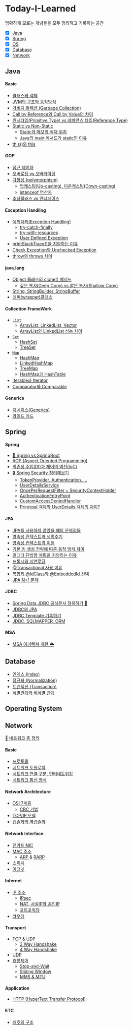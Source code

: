 # Today-I-Learned 

명확하게 모르는 개념들을 모두 정리하고 기록하는 공간

- [x] [Java](#-java) 
- [x] [Spring](#-spring)
- [x] [OS](#-operating-system)
- [x] [Database](#-database)
- [x] [Network](#-network)

## Java

#### Basic
* [클래스와 객체](https://github.com/yaezzin/TIL/issues/37)
* [JVM의 구조와 동작방식](https://github.com/yaezzin/TIL/issues/21)
* [가비지 컬렉션 (Garbage Collection)](https://github.com/yaezzin/TIL/issues/31)
* [Call by Reference와 Call by Value의 차이]()
* [원시타입(Primitive Type) vs 레퍼런스 타입(Reference Type)]()
* [Static vs Non-Static](https://github.com/yaezzin/TIL/issues/22#issue-1332037927)
  * [Static과 메모리 적재 위치](https://github.com/yaezzin/TIL/issues/22#issuecomment-1208295619)
  * [Java의 main 메서드가 static인 이유](https://github.com/yaezzin/TIL/issues/22#issuecomment-1333531727)
* [this()와 ](https://github.com/yaezzin/TIL/issues/27#issue-1341381062) [this](https://github.com/yaezzin/TIL/issues/27#issuecomment-1217698249)

#### OOP

* [접근 제어자](https://github.com/yaezzin/TIL/issues/34#issue-1479117147)
* [오버로딩 vs 오버라이딩](https://github.com/yaezzin/TIL/issues/38#issue-1526826170)
* [다형성 (polymorphism)](https://github.com/yaezzin/TIL/issues/35#issue-1484253040)
  * [업캐스팅(Up-casting), 다운캐스팅(Down-casting)](https://github.com/yaezzin/TIL/issues/35#issuecomment-1342434822)
  * [istanceof 연산자](https://github.com/yaezzin/TIL/issues/35#issuecomment-1342435480)
* [추상클래스 vs 인터페이스](https://github.com/yaezzin/TIL/issues/2)  

#### Exception Handling

* [예외처리(Exception Handling)](https://github.com/yaezzin/TIL/issues/39#issue-1534331369)
  * [try-catch-finally](https://github.com/yaezzin/TIL/issues/39#issuecomment-1383527100)
  * [try-with-resources](https://github.com/yaezzin/TIL/issues/39#issuecomment-1383573343)
  * [User Defined Exception](https://github.com/yaezzin/TIL/issues/39#issuecomment-1383585031)
* [printStackTrace()을 지양하는 이유](https://github.com/yaezzin/TIL/issues/39#issuecomment-1383546386)
* [Check Exception와 Unchecked Exception]()
* [throw와 throws 차이](https://github.com/yaezzin/TIL/issues/39#issuecomment-1383566793)

#### java.lang

* [Object 클래스의 clone() 메서드]()
  * [깊은 복사(Deep Copy) vs 얕은 복사(Shallow Copy)]()
* [String, StringBuilder, StringBuffer]()  
* [래퍼(wrapper)클래스]() 

#### Collection FrameWork
 
* [```List```](https://github.com/yaezzin/TIL/issues/40#issue-1536023208)
  * [ArrayList, LinkedList, Vector](https://github.com/yaezzin/TIL/issues/40#issuecomment-1385118862)
  * [ArrayList와 LinkedList 성능 차이](https://github.com/yaezzin/TIL/issues/40#issuecomment-1386646821)
* [```Set```](https://github.com/yaezzin/TIL/issues/40#issue-1536023208)
  * [HashSet](https://github.com/yaezzin/TIL/issues/43) 
  * [TreeSet](https://github.com/yaezzin/TIL/issues/44)
* [```Map```](https://github.com/yaezzin/TIL/issues/40#issue-1536023208)
  * [HashMap]()
  * [LinkedHashMap]()
  * [TreeMap]()
  * [HashMap과 HashTable]()  
* [Iterable과 Iterator](https://github.com/yaezzin/TIL/issues/41#issue-1548608308)
* [Comparator와 Comparable](https://github.com/yaezzin/TIL/issues/42)

#### Generics

* [지네릭스(Generics)](https://github.com/yaezzin/TIL/issues/45)
* [와일드 카드]()

## Spring

#### Spring
* [🌱 Spring vs SpringBoot]()
* [AOP (Aspect Oriented Programming)]()
* [의존성 주입(DI)과 제어의 역전(IoC)]()
* [🔒 Spring Security 정리해보기](https://hungry-tithonia-878.notion.site/Spring-Security-8b986cb0a61c415bbe3807c37d73d22e)
    * [TokenProvider, Authentication, ...](https://hungry-tithonia-878.notion.site/TokenProvider-ae0f738f7fd3406ca55aaca95b85d858)
    * [UserDetailsService](https://hungry-tithonia-878.notion.site/UserDetailService-c83c40495aa34199aa0af7847c0d5a77)
    * [OncePerRequestFilter + SecurityContextHolder](https://hungry-tithonia-878.notion.site/OncePerRequestFilter-SecurityContextHolder-d774a5d5827f4f2b966c2727d60a297f)
    * [AuthenticationEntryPoint](https://hungry-tithonia-878.notion.site/AuthenticationEntryPoint-401-8869ffcae9ea440681c57ad1d486c694)
    * [CustomAccessDeniedHandler](https://hungry-tithonia-878.notion.site/CustomAccessDeniedHandler-403-fbfff73033a147338a3a9ef5e6a7d8a8)
    * [Principal 객체와 UserDetails 객체의 차이?](https://hungry-tithonia-878.notion.site/Principal-UserDetails-c9a07c42d28f4b3dab5e14f05a1314c8)

#### JPA
* [JPA를 사용하지 않았을 때의 문제점들](https://github.com/yaezzin/TIL/issues/13)
* [영속성 컨텍스트와 생명주기](https://github.com/yaezzin/TIL/issues/14)
* [영속성 컨텍스트의 이점](https://github.com/yaezzin/TIL/issues/15)
* [기본 키 생성 전략에 따른 동작 방식 차이](https://github.com/yaezzin/TIL/issues/16)
* [일대다 단방향 매핑을 지양하는 이유](https://github.com/yaezzin/TIL/issues/17)
* [프록시와 지연로딩](https://github.com/yaezzin/TIL/issues/20)
* [@Transactional 사용 이유](https://github.com/yaezzin/TIL/issues/1)
* [복합키 @IdClass와 @EmbeddedId 선택](https://github.com/yaezzin/TIL/issues/19)
* [JPA N+1 문제]()

#### JDBC
* [Spring Data JDBC 공식문서 정복하기 🌱](https://github.com/yaezzin/TIL/issues/32)
* [JDBC와 JPA]()
* [JDBC Template 기록하기](https://minutemaid.tistory.com/177?category=1256443)
* [JDBC, SQLMAPPER, ORM](https://github.com/yaezzin/TIL/issues/36)

#### MSA

* [MSA 아키텍쳐 패턴 🌥](https://hungry-tithonia-878.notion.site/c3ef66c3fa3c471b9b668ec67922cf85)

## Database
* [인덱스 (Index)](https://github.com/yaezzin/backend-notes/issues/28)
* [정규화 (Normalization)](https://github.com/yaezzin/TIL/issues/29)
* [트랜잭션 (Transaction)](https://github.com/yaezzin/TIL/issues/30)
* [식별관계와 비식별 관계](https://github.com/yaezzin/backend-notes/issues/18)

## Operating System

## Network

[🔎 네트워크 총 정리](https://hungry-tithonia-878.notion.site/9c7bb9cb416d4c44b0393404ff831caa?v=f13a5e21e94543c3856d6c6939f031bb)

#### Basic
* [프로토콜](https://hungry-tithonia-878.notion.site/2c1d65c4d40d43769067cdf96fae23a6)
* [네트워크 토폴로지](https://hungry-tithonia-878.notion.site/2ce9cb016fc4437bb844476dd4c077a2)
* [네트워크 연결 구분, 인터네트워킹](https://hungry-tithonia-878.notion.site/LAN-MAN-WAN-ed8a66cc5025475d8e69f0fb5fc591e4)
* [네트워크 통신 방식](https://hungry-tithonia-878.notion.site/7c8a29f4626a45f5b42c2b6a6f4c1aa2)

#### Network Architecture
* [OSI 7계층](https://hungry-tithonia-878.notion.site/OSI-7-cd026180eabd4981b45f550392f41842)
  * [CRC 기법](https://hungry-tithonia-878.notion.site/CRC-ad64db3e4795470bb1a6909092ad1ba5)
* [TCP/IP 모델](https://hungry-tithonia-878.notion.site/TCP-IP-4454efccfeac4824b5528ee6121e204f)
* [캡슐화와 역캡슐화]()

#### Network Interface
* [랜카드 NIC](https://hungry-tithonia-878.notion.site/NIC-a0ad791c41c14f45b48ba666306bc12b)
* [MAC 주소](https://hungry-tithonia-878.notion.site/MAC-9054efd00671427d8bdeb038500b74bd)
  * [ARP ]() & [ RARP]()
* [스위치]()
* [이더넷]()

#### Internet
* [IP 주소](https://hungry-tithonia-878.notion.site/IP-af1700a898944625910c2dbf31945752)
  * [IPsec](https://hungry-tithonia-878.notion.site/IPsec-33aada9a081b4cf7a91a6477e8b844b7)
  * [NAT, 사설IP와 공인IP](https://hungry-tithonia-878.notion.site/IP-IP-NAT-85186188f3454b739303852e542b27d7)
  * [포트포워딩](https://hungry-tithonia-878.notion.site/3ec37a5b2d204ac58a54c881df3fc741)
* [라우터]()  
  
#### Transport
* [TCP ](https://hungry-tithonia-878.notion.site/TCP-e15b6fb7b72842c492d4ee8dc86378bd) & [ UDP ](https://hungry-tithonia-878.notion.site/UDP-8c54ecf665b2460fab6ccfc506a032fd)
  * [3 Way Handshake](https://hungry-tithonia-878.notion.site/3-way-handshaking-59e1362ab6534d23845f6898887032bd) 
  * [4 Way Handshake](https://hungry-tithonia-878.notion.site/4-way-handshaking-11a4b15eb4544a05b27c760cb1873eb0)
* [UDP]()
* [흐름제어]()
  * [Stop-and-Wait](https://hungry-tithonia-878.notion.site/Stop-and-Wait-3c5c61b049c249a59a3b02ad63de89d6)
  * [Sliding Window](https://hungry-tithonia-878.notion.site/Sliding-Window-eb91d2d322fc4715bffc6ed6d116379f)
  * [MMS & MTU](https://hungry-tithonia-878.notion.site/MMS-MTU-9be0eb6b246646bd8962304aaab6c812)

#### Application

* [HTTP (HyperText Transfer Protocol)](https://github.com/yaezzin/TIL/issues/25)

#### ETC
* [패킷의 구조](https://github.com/yaezzin/TIL/issues/24)
